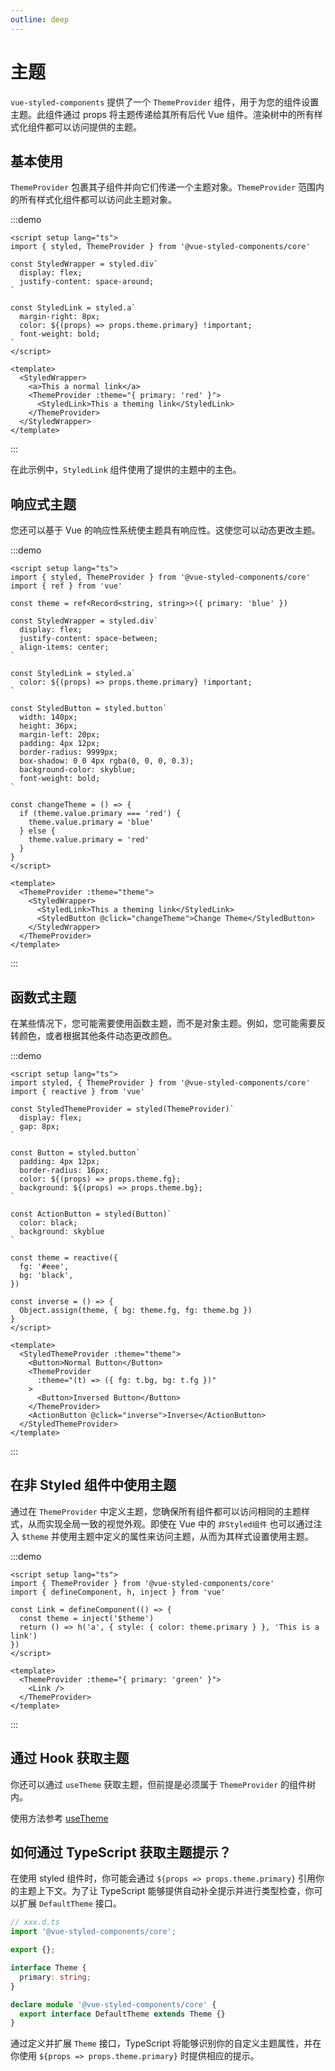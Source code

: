 ```yaml
---
outline: deep
---
```


# 主题

`vue-styled-components` 提供了一个 `ThemeProvider` 组件，用于为您的组件设置主题。此组件通过 props 将主题传递给其所有后代 Vue 组件。渲染树中的所有样式化组件都可以访问提供的主题。

## 基本使用

`ThemeProvider` 包裹其子组件并向它们传递一个主题对象。`ThemeProvider` 范围内的所有样式化组件都可以访问此主题对象。

:::demo

```vue
<script setup lang="ts">
import { styled, ThemeProvider } from '@vue-styled-components/core'

const StyledWrapper = styled.div`
  display: flex;
  justify-content: space-around;
`

const StyledLink = styled.a`
  margin-right: 8px;
  color: ${(props) => props.theme.primary} !important;
  font-weight: bold;
`
</script>

<template>
  <StyledWrapper>
    <a>This a normal link</a>
    <ThemeProvider :theme="{ primary: 'red' }">
      <StyledLink>This a theming link</StyledLink>
    </ThemeProvider>
  </StyledWrapper>
</template>
```

:::

在此示例中，`StyledLink` 组件使用了提供的主题中的主色。

## 响应式主题

您还可以基于 Vue 的响应性系统使主题具有响应性。这使您可以动态更改主题。

:::demo

```vue
<script setup lang="ts">
import { styled, ThemeProvider } from '@vue-styled-components/core'
import { ref } from 'vue'

const theme = ref<Record<string, string>>({ primary: 'blue' })

const StyledWrapper = styled.div`
  display: flex;
  justify-content: space-between;
  align-items: center;
`

const StyledLink = styled.a`
  color: ${(props) => props.theme.primary} !important;
`

const StyledButton = styled.button`
  width: 140px;
  height: 36px;
  margin-left: 20px;
  padding: 4px 12px;
  border-radius: 9999px;
  box-shadow: 0 0 4px rgba(0, 0, 0, 0.3);
  background-color: skyblue;
  font-weight: bold;
`

const changeTheme = () => {
  if (theme.value.primary === 'red') {
    theme.value.primary = 'blue'
  } else {
    theme.value.primary = 'red'
  }
}
</script>

<template>
  <ThemeProvider :theme="theme">
    <StyledWrapper>
      <StyledLink>This a theming link</StyledLink>
      <StyledButton @click="changeTheme">Change Theme</StyledButton>
    </StyledWrapper>
  </ThemeProvider>
</template>
```

:::

## 函数式主题

在某些情况下，您可能需要使用函数主题，而不是对象主题。例如，您可能需要反转颜色，或者根据其他条件动态更改颜色。

:::demo
```vue
<script setup lang="ts">
import styled, { ThemeProvider } from '@vue-styled-components/core'
import { reactive } from 'vue'

const StyledThemeProvider = styled(ThemeProvider)`
  display: flex;
  gap: 8px;
`

const Button = styled.button`
  padding: 4px 12px;
  border-radius: 16px;
  color: ${(props) => props.theme.fg};
  background: ${(props) => props.theme.bg};
`

const ActionButton = styled(Button)`
  color: black;
  background: skyblue
`

const theme = reactive({
  fg: '#eee',
  bg: 'black',
})

const inverse = () => {
  Object.assign(theme, { bg: theme.fg, fg: theme.bg })
}
</script>

<template>
  <StyledThemeProvider :theme="theme">
    <Button>Normal Button</Button>
    <ThemeProvider
      :theme="(t) => ({ fg: t.bg, bg: t.fg })"
    >
      <Button>Inversed Button</Button>
    </ThemeProvider>
    <ActionButton @click="inverse">Inverse</ActionButton>
  </StyledThemeProvider>
</template>
```
:::

## 在非 Styled 组件中使用主题

通过在 `ThemeProvider` 中定义主题，您确保所有组件都可以访问相同的主题样式，从而实现全局一致的视觉外观。即使在 Vue 中的 `非Styled组件` 也可以通过注入 `$theme` 并使用主题中定义的属性来访问主题，从而为其样式设置使用主题。

:::demo

```vue
<script setup lang="ts">
import { ThemeProvider } from '@vue-styled-components/core'
import { defineComponent, h, inject } from 'vue'

const Link = defineComponent(() => {
  const theme = inject('$theme')
  return () => h('a', { style: { color: theme.primary } }, 'This is a link')
})
</script>

<template>
  <ThemeProvider :theme="{ primary: 'green' }">
    <Link />
  </ThemeProvider>
</template>
```

:::

## 通过 Hook 获取主题

你还可以通过 `useTheme` 获取主题，但前提是必须属于 `ThemeProvider` 的组件树内。

使用方法参考 [useTheme](/zh/guide/api/hook)

## 如何通过 TypeScript 获取主题提示？

在使用 styled 组件时，你可能会通过 `${props => props.theme.primary}` 引用你的主题上下文。为了让 TypeScript 能够提供自动补全提示并进行类型检查，你可以扩展 `DefaultTheme` 接口。

```ts
// xxx.d.ts
import '@vue-styled-components/core';

export {};

interface Theme {
  primary: string;
}

declare module '@vue-styled-components/core' {
  export interface DefaultTheme extends Theme {}
}
```

通过定义并扩展 `Theme` 接口，TypeScript 将能够识别你的自定义主题属性，并在你使用 `${props => props.theme.primary}` 时提供相应的提示。